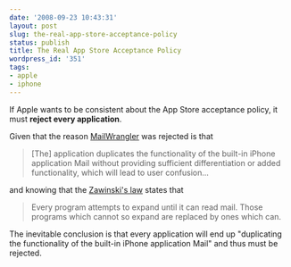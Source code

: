 ```yaml
---
date: '2008-09-23 10:43:31'
layout: post
slug: the-real-app-store-acceptance-policy
status: publish
title: The Real App Store Acceptance Policy
wordpress_id: '351'
tags:
- apple
- iphone
---
```


If Apple wants to be consistent about the App Store acceptance policy, it must __reject  every application__.

Given that the reason [MailWrangler][MailWrangler] was rejected is that

> [The] application duplicates the functionality of the built-in iPhone application Mail without providing sufficient differentiation or added functionality, which will lead to user confusion...

and knowing that the [Zawinski's law][jwz] states that

> Every program attempts to expand until it can read mail. Those programs which cannot so expand are replaced by ones which can.

The inevitable conclusion is that every application will end up "duplicating the functionality of the built-in iPhone application Mail" and thus must be rejected.

[MailWrangler]: http://angelo.dinardi.name/2008/09/20/mailwrangler-and-the-apple-app-store/
[jwz]: http://en.wikipedia.org/wiki/Jamie_Zawinski
